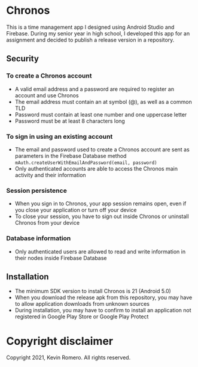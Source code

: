 # Chronos
This is a time management app I designed using Android Studio and Firebase. During my senior year in high school, I developed this app for an assignment and decided to publish a release version in a repository.

## Security
### To create a Chronos account
- A valid email address and a password are required to register an account and use Chronos
- The email address must contain an at symbol (@), as well as a common TLD
- Password must contain at least one number and one uppercase letter
- Password must be at least 8 characters long

### To sign in using an existing account
- The email and password used to create a Chronos account are sent as parameters in the Firebase Database method `mAuth.createUserWithEmailAndPassword(email, password)`
- Only authenticated accounts are able to access the Chronos main activity and their information

### Session persistence
- When you sign in to Chronos, your app session remains open, even if you close your application or turn off your device
- To close your session, you have to sign out inside Chronos or uninstall Chronos from your device

### Database information
- Only authenticated users are allowed to read and write information in their nodes inside Firebase Database

## Installation
- The minimum SDK version to install Chronos is 21 (Android 5.0)
- When you download the release apk from this repository, you may have to allow application downloads from unknown sources
- During installation, you may have to confirm to install an application not registered in Google Play Store or Google Play Protect

# Copyright disclaimer
Copyright 2021, Kevin Romero. All rights reserved.
